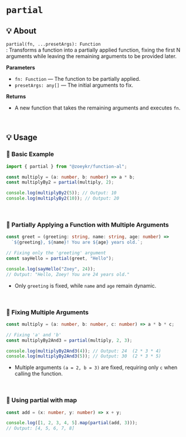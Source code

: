 # `partial`

## 💡 About

`partial(fn, ...presetArgs): Function`  
: Transforms a function into a partially applied function, fixing the first N arguments while leaving the remaining arguments to be provided later.

**Parameters**

- `fn: Function` — The function to be partially applied.
- `presetArgs: any[]` — The initial arguments to fix.

**Returns**

- A new function that takes the remaining arguments and executes `fn`.

<br />

## 💡 Usage

### 📌 Basic Example

```ts
import { partial } from "@zoeykr/function-al";

const multiply = (a: number, b: number) => a * b;
const multiplyBy2 = partial(multiply, 2);

console.log(multiplyBy2(5)); // Output: 10
console.log(multiplyBy2(10)); // Output: 20
```

<br />

### 📌 Partially Applying a Function with Multiple Arguments

```ts
const greet = (greeting: string, name: string, age: number) =>
  `${greeting}, ${name}! You are ${age} years old.`;

// Fixing only the 'greeting' argument
const sayHello = partial(greet, "Hello");

console.log(sayHello("Zoey", 24));
// Output: "Hello, Zoey! You are 24 years old."
```

- Only `greeting` is fixed, while `name` and `age` remain dynamic.

<br />

### 📌 Fixing Multiple Arguments

```ts
const multiply = (a: number, b: number, c: number) => a * b * c;

// Fixing 'a' and 'b'
const multiplyBy2And3 = partial(multiply, 2, 3);

console.log(multiplyBy2And3(4)); // Output: 24  (2 * 3 * 4)
console.log(multiplyBy2And3(5)); // Output: 30  (2 * 3 * 5)
```

- Multiple arguments `(a = 2, b = 3)` are fixed, requiring only `c` when calling the function.

<br />

### 📌 Using partial with map

```ts
const add = (x: number, y: number) => x + y;

console.log([1, 2, 3, 4, 5].map(partial(add, 3)));
// Output: [4, 5, 6, 7, 8]
```
